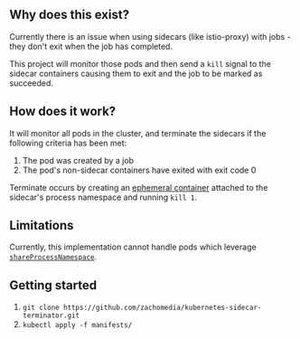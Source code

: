 ## Why does this exist?

Currently there is an issue when using sidecars (like istio-proxy)
with jobs - they don't exit when the job has completed.

This project will monitor those pods and then send a `kill` signal to the
sidecar containers causing them to exit and the job to be marked
as succeeded.

## How does it work?

It will monitor all pods in the cluster, and terminate the sidecars
if the following criteria has been met:

1. The pod was created by a job
2. The pod's non-sidecar containers have exited with exit code 0

Terminate occurs by creating an [ephemeral container](https://kubernetes.io/docs/concepts/workloads/pods/ephemeral-containers/)
attached to the sidecar's process namespace and running `kill 1`.

## Limitations

Currently, this implementation cannot handle
pods which leverage [`shareProcessNamespace`](https://kubernetes.io/docs/tasks/configure-pod-container/share-process-namespace/).

## Getting started

1. `git clone https://github.com/zachomedia/kubernetes-sidecar-terminator.git`
2. `kubectl apply -f manifests/`
